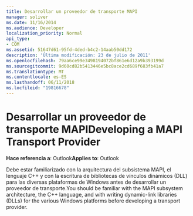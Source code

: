 ```yaml
---
title: Desarrollar un proveedor de transporte MAPI
manager: soliver
ms.date: 11/16/2014
ms.audience: Developer
localization_priority: Normal
api_type:
- COM
ms.assetid: 51647d61-95fd-4ded-b4c2-14aab50dd172
description: 'Última modificación: 23 de julio de 2011'
ms.openlocfilehash: 79aa6ce99e3498194072bf861e6d12a9b393199d
ms.sourcegitcommit: 9d60cd82b5413446e5bc8ace2cd689f683fb41a7
ms.translationtype: MT
ms.contentlocale: es-ES
ms.lasthandoff: 06/11/2018
ms.locfileid: "19816678"
---
```

# <a name="developing-a-mapi-transport-provider"></a><span data-ttu-id="8f695-103">Desarrollar un proveedor de transporte MAPI</span><span class="sxs-lookup"><span data-stu-id="8f695-103">Developing a MAPI Transport Provider</span></span>

  
  
<span data-ttu-id="8f695-104">**Hace referencia a**: Outlook</span><span class="sxs-lookup"><span data-stu-id="8f695-104">**Applies to**: Outlook</span></span> 
  
<span data-ttu-id="8f695-105">Debe estar familiarizado con la arquitectura del subsistema MAPI, el lenguaje C++ y con la escritura de bibliotecas de vínculos dinámicos (DLL) para las diversas plataformas de Windows antes de desarrollar un proveedor de transporte.</span><span class="sxs-lookup"><span data-stu-id="8f695-105">You should be familiar with the MAPI subsystem architecture, the C++ language, and with writing dynamic-link libraries (DLLs) for the various Windows platforms before developing a transport provider.</span></span>
  

